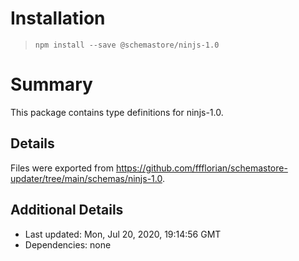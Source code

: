 # Installation
> `npm install --save @schemastore/ninjs-1.0`

# Summary
This package contains type definitions for ninjs-1.0.

## Details
Files were exported from https://github.com/ffflorian/schemastore-updater/tree/main/schemas/ninjs-1.0.

## Additional Details
* Last updated: Mon, Jul 20, 2020, 19:14:56 GMT
* Dependencies: none
